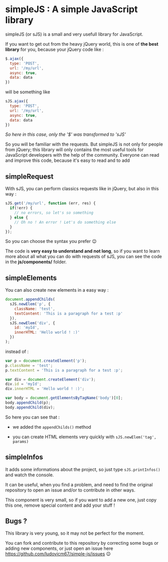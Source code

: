 # simpleJS : A simple JavaScript library

simpleJS (or sJS) is a small and very usefull library for JavaScript.

If you want to get out from the heavy jQuery world, this is one of **the best library** for you, because your jQuery code like :

```js
$.ajax({
  type: 'POST',
  url: '/my/url',
  async: true,
  data: data
})
```

will be something like

```js
sJS.ajax({
  type: 'POST',
  url: '/my/url',
  async: true,
  data: data
})
```

*So here in this case, only the '$' was transformed to 'sJS'*

So you will be familiar with the requests. But simpleJS is not only for people from jQuery; this library will only contains the most useful tools for JavaScript developers with the help of the community. Everyone can read and improve this code, because it's easy to read and to add 



## simpleRequest

With sJS, you can perform classics requests like in jQuery, but also in this way :

```js
sJS.get('/my/url', function (err, res) {
  if(!err) {
    // no errors, so let's so something
  } else {
    // Oh no ! An error ! Let's do something else
  }
});
```

So you can choose the syntax you prefer :wink:

The code is **very easy to understand and not long**, so if you want to learn more about all what you can do with requests of sJS, you can see the code in the **js/components/** folder.


## simpleElements

You can also create new elements in a easy way :

```js
document.appendChilds(
  sJS.newElem('p', {
    className: 'test',
    textContent: 'This is a paragraph for a test :p'
  }),
  sJS.newElem('div', {
    id: 'myId',
    innerHTML: 'Hello world ! :)'
  })
);
```

instead of :

```js
var p = document.createElement('p');
p.className = 'test';
p.textContent = 'This is a paragraph for a test :p';

var div = document.createElement('div');
div.id = 'myId';
div.innerHTML = 'Hello world ! :)';

var body = document.getElementsByTagName('body')[0];
body.appendChild(p);
body.appendChild(div);
```

So here you can see that :

 * we added the `appendChilds()` method

 * you can create HTML elements very quickly with `sJS.newElem('tag', params)`


## simpleInfos

It adds some informations about the project, so just type `sJS.printInfos()` and watch the console.

It can be useful, when you find a problem, and need to find the original repository to open an issue and/or to contribute in other ways.

This component is very small, so if you want to add a new one, just copy this one, remove special content and add your stuff !


## Bugs ?

This library is very young, so it may not be perfect for the moment.

You can fork and contribute to this repository by correcting some bugs or adding new components, or just open an issue here https://github.com/ludovicm67/simple-js/issues :wink:
